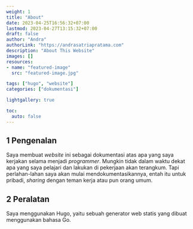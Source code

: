 ```yaml
---
weight: 1
title: "About"
date: 2023-04-25T16:56:32+07:00
lastmod: 2023-04-27T13:15:32+07:00
draft: false
author: "Andra"
authorLink: "https://andrasatriapratama.com"
description: "About This Website"
images: []
resources:
- name: "featured-image"
  src: "featured-image.jpg"

tags: ["hugo", "website"]
categories: ["dokumentasi"]

lightgallery: true

toc:
  auto: false
---
```




## 1 Pengenalan

Saya membuat *website* ini sebagai dokumentasi atas apa yang saya kerjakan selama menjadi *programmer*. Mungkin tidak dalam waktu dekat apa yang saya pelajari dan lakukan di pekerjaan akan terangkum. Tapi perlahan-lahan saya akan mulai mendokumentasikannya, entah itu untuk pribadi, *sharing* dengan teman kerja atau pun orang umum.

## 2 Peralatan

Saya menggunakan Hugo, yaitu sebuah generator web statis yang dibuat menggunakan bahasa Go.
